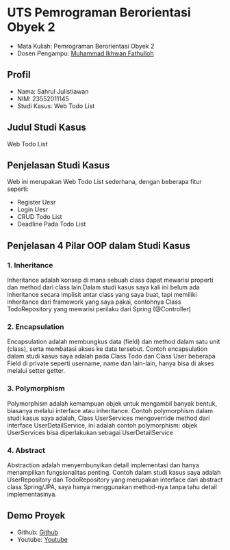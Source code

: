 # UTS Pemrograman Berorientasi Obyek 2
<ul>
  <li>Mata Kuliah: Pemrograman Berorientasi Obyek 2</li>
  <li>Dosen Pengampu: <a href="https://github.com/Muhammad-Ikhwan-Fathulloh">Muhammad Ikhwan Fathulloh</a></li>
</ul>

## Profil
<ul>
  <li>Nama: Sahrul Julistiawan</li>
  <li>NIM: 23552011145</li>
  <li>Studi Kasus: Web Todo List</li>
</ul>

## Judul Studi Kasus
<p>Web Todo List</p>

## Penjelasan Studi Kasus
<p>Web ini merupakan Web Todo List sederhana, dengan beberapa fitur seperti:</p>
<ul>
<li>Register Uesr</li>
<li>Login Uesr</li>
<li>CRUD Todo List</li>
<li>Deadline Pada Todo List</li>
</ul>

## Penjelasan 4 Pilar OOP dalam Studi Kasus

### 1. Inheritance
<p>Inheritance adalah konsep di mana sebuah class dapat mewarisi properti dan method dari class lain.Dalam studi kasus saya kali ini belum ada inheritance secara implisit antar class yang saya buat, tapi memiliki inheritance dari framework yang saya pakai, contohnya Class TodoRepository yang mewarisi perilaku dari Spring (@Controller)</p>

### 2. Encapsulation
<p>Encapsulation adalah membungkus data (field) dan method dalam satu unit (class), serta membatasi akses ke data tersebut. Contoh encapsulation dalam studi kasus saya adalah pada Class Todo dan Class User beberapa Field di private seperti username, name dan lain-lain, hanya bisa di akses melalui setter getter.</p>

### 3. Polymorphism
<p>Polymorphism adalah kemampuan objek untuk mengambil banyak bentuk, biasanya melalui interface atau inheritance. Contoh polymorphism dalam studi kasus saya adalah, Class UserServices mengoverride method dari interface UserDetailService, ini adalah contoh polymorphism: objek UserServices bisa diperlakukan sebagai UserDetailService</p>

### 4. Abstract
<p>Abstraction adalah menyembunyikan detail implementasi dan hanya menampilkan fungsionalitas penting. Contoh dalam studi kasus saya adalah UserRepository dan TodoRepository yang merupakan interface dari abstract class Spring/JPA, saya hanya menggunakan method-nya tanpa tahu detail implementasinya.</p>

## Demo Proyek
<ul>
  <li>Github: <a href="https://github.com/sayajuli/UTS_PBO2_TIFK23A_23552011145">Github</a></li>
  <li>Youtube: <a href="https://youtu.be/kScjNslMY9I">Youtube</a></li>
</ul>
